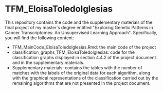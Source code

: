 # TFM_EloisaToledoIglesias
This repository contains the code and the supplementary materials of the final project of my master's degree entitled "Exploring Genetic Patterns in Cancer Transcriptomes: An Unsupervised Learning Approach". Specifically, you will find the following content:
- TFM_MainCode_EloisaToledoIglesias.Rmd: the main code of the project
- classification_graphs_TFM_EloisaToledoIglesias: code for the classification graphs displayed in section 4.4.2 of the project document and in the supplementary materials.
- Supplementary materials: contains the tables with the number of matches with the labels of the original data for each algorithm, along with the graphical representations of the classification carried out by the remaining algorithms that are not presented in the project document.
